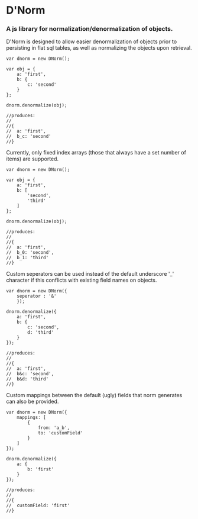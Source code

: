 # D'Norm
### A js library for normalization/denormalization of objects.

D'Norm is designed to allow easier denormalization of objects prior to persisting in flat sql tables, as well as normalizing the objects upon retrieval.

	var dnorm = new DNorm();
	
	var obj = {
		a: 'first',
		b: {
			c: 'second'
		}
	};
	
	dnorm.denormalize(obj);
	
	//produces:
	//
	//{
	//	a: 'first',
	//	b_c: 'second'
	//}
	

Currently, only fixed index arrays (those that always have a set number of items) are supported.

	var dnorm = new DNorm();
	
	var obj = {
		a: 'first',
		b: [
			'second',
			'third'
		]
	};
	
	dnorm.denormalize(obj);
	
	//produces:
	//
	//{
	//	a: 'first',
	//	b_0: 'second',
	//	b_1: 'third'
	//}
	

Custom seperators can be used instead of the default underscore '_' character if this conflicts with existing field names on objects.

	var dnorm = new DNorm({
		seperator : '&'
		});
		
	dnorm.denormalize({
		a: 'first',
		b: {
			c: 'second',
			d: 'third'
		}
	});
	
	//produces:
	//
	//{
	//	a: 'first',
	//	b&c: 'second',
	//	b&d: 'third'
	//}
	
	
Custom mappings between the default (ugly) fields that norm generates can also be provided.

	var dnorm = new DNorm({
		mappings: [
			{
				from: 'a_b',
				to: 'customField'
			}
		]
	});
	
	dnorm.denormalize({
		a: {
			b: 'first'
		}
	});
	
	//produces:
	//
	//{
	//	customField: 'first'
	//}
